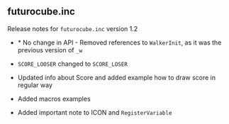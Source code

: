 ## futurocube.inc

Release notes for `futurocube.inc` version 1.2

* \* No change in API - Removed references to `WalkerInit`, as it was the previous version of `_w`

* `SCORE_LOOSER` changed to `SCORE_LOSER`

* Updated info about Score and added example how to draw score in regular way

* Added macros examples

* Added important note to ICON and `RegisterVariable`



